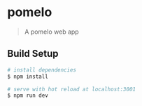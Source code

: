 # pomelo

> A pomelo web app

## Build Setup

```bash
# install dependencies
$ npm install

# serve with hot reload at localhost:3001
$ npm run dev